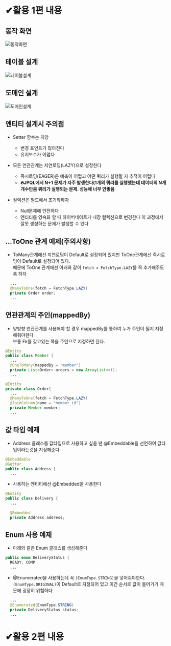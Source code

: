 # ✔활용 1편 내용

## 동작 화면
![동작화면](https://user-images.githubusercontent.com/52727315/156873281-e1b9975e-8ac8-42c5-bda2-4606843bd783.png)

## 테이블 설계
![테이블설계](https://user-images.githubusercontent.com/52727315/156873394-1ccb1ab4-97de-4b02-826d-29830d2f60f8.png)

## 도메인 설계
![도메인설계](https://user-images.githubusercontent.com/52727315/156873388-21d6270d-074f-4e73-8e00-185919876340.png)


## 엔티티 설계시 주의점

- Setter 함수는 지양
  - 변경 포인트가 많아진다
  - 유지보수가 어렵다

- 모든 연관관계는 지연로딩(LAZY)으로 설정한다
  - 즉시로딩(EAGER)은 예측이 어렵고 어떤 쿼리가 실행될 지 추적이 어렵다
  - **🔥JPQL에서 N+1 문제가 자주 발생한다(1개의 쿼리를 실행했는데 데이터의 N개 개수만큼 쿼리가 실행되는 문제. 성능에 너무 안좋음**

- 컬렉션은 필드에서 초기화하자
  - Null문제에 안전하다
  - 엔티티를 영속화 할 때 하이버네이트가 내장 컬렉션으로 변경한다 이 과정에서 잘못 생성하는 문제가 발생할 수 있다

## ...ToOne 관계 예제(주의사항)
- ToMany관계에선 지연로딩이 Default로 설정되어 있지만 ToOne관계에선 즉시로딩이 Default로 설정되어 있다.  
때문에 ToOne 관계에선 아래와 같이 ```fetch = FetchType.LAZY```를 꼭 추가해주도록 하자
```java
  ...
  @ManyToOne(fetch = FetchType.LAZY)
  private Order order;
  ...
```

## 연관관계의 주인(mappedBy)

- 양방향 연관관계를 사용해야 할 경우 mappedBy를 통하여 누가 주인이 될지 지정해줘야한다  
보통 Fk를 갖고있는 쪽을 주인으로 지정하면 된다.
```java
@Entity
public class Member {
  ...
  @OneToMany(mappedBy = "member")
  private List<Order> orders = new ArrayList<>();
  ...
```

```java
@Entity
private class Order{
  ...
  @ManyToOne(fetch = FetchType.LAZY)
  @JoinColumn(name = "member_id")
  private Member member;
  ...
```



## 값 타입 예제

- Address 클래스를 값타입으로 사용하고 싶을 땐 @Embeddable을 선언하여 값타입이라는것을 지정해준다.
```java
@Embeddable
@Getter
public class Address {
  ...
```
- 사용하는 엔티티에선 @Embedded을 사용한다
```java
@Entity
public class Delivery {
  ...
  
  @Embedded
  private Address address;
```

## Enum 사용 예제

- 아래와 같은 Enum 클래스를 생성해준다
```java
public enum DeliveryStatus {
  READY, COMP
  ...
```

- @Enumerated을 사용하는데 꼭 ```(EnumType.STRING)```을 넣어줘야한다.  
```(EnumType.ORIGINAL)```이 Default로 지정되어 있고 이건 순서로 값이 들어가기 때문에 굉장히 위험하다
```java
  ...
  @Enumerated(EnumType.STRING)
  private DeliveryStatus status;
  ...
```

# ✔활용 2편 내용











